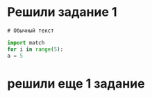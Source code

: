# Решили задание 1
```
# Обычный текст
```
```python
import match
for i in range(5):
a = 5
```
# решили еще 1 задание
